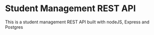 # Student Management REST API

This is a student management REST API built with nodeJS, Express and Postgres
